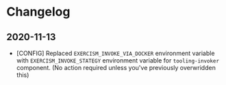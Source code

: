 # Changelog

## 2020-11-13

- [CONFIG] Replaced `EXERCISM_INVOKE_VIA_DOCKER` environment variable with `EXERCISM_INVOKE_STATEGY` environment variable for `tooling-invoker` component. (No action required unless you've previously overwridden this)
